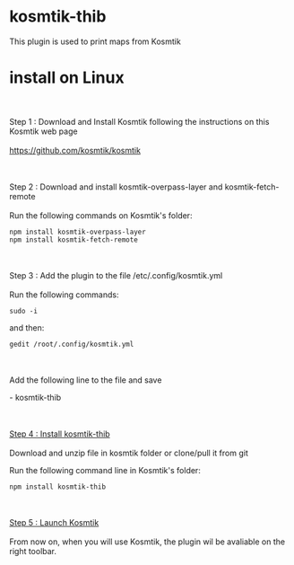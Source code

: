 # kosmtik-thib

This plugin is used to print maps from Kosmtik
<br/>
# install on Linux

<br/><br/>
  Step 1  : Download and Install Kosmtik following the instructions on this Kosmtik web page<br/>
<br/>
https://github.com/kosmtik/kosmtik

<br/><br/>
  Step 2 : Download and install kosmtik-overpass-layer and kosmtik-fetch-remote<br/>
<br/>
Run the following commands on Kosmtik's folder:<br/>
```
npm install kosmtik-overpass-layer
npm install kosmtik-fetch-remote
```
<br/><br/>
  Step 3 : Add the plugin to the file /etc/.config/kosmtik.yml<br/>
<br/>
Run the following commands:<br/>
```
sudo -i
```
and then:<br/>
```
gedit /root/.config/kosmtik.yml
```
<br/><br/>
Add the following line to the file and save<br/>
<div>  - kosmtik-thib</div>
  
<br/><br/>
  <u>Step 4 : Install kosmtik-thib</u><br/>
<br/>
Download and unzip file in kosmtik folder or clone/pull it from git

Run the following command line in Kosmtik's folder:<br/>
```
npm install kosmtik-thib
```
<br/><br/>
  <u>Step 5 : Launch Kosmtik</u><br/>
<br/>
From now on, when you will use Kosmtik, the plugin wil be avaliable on the right toolbar.
